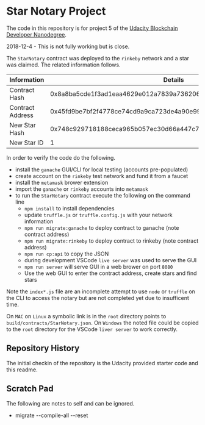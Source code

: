 # Star Notary Project

The code in this repository is for project 5 of the
[Udacity Blockchain Developer Nanodegree](https://www.udacity.com/course/blockchain-developer-nanodegree--nd1309).

2018-12-4 - This is not fully working but is close.

The `StarNotary` contract was deployed to the `rinkeby` network and a star
was claimed. The related information follows.

| Information      | Details                                                            |
| ---------------- | ------------------------------------------------------------------ |
| Contract Hash    | 0x8a8ba5cde1f3ad1eaa4629e012a7839a736206f1512098fbdd7a74e0bb05a137 |
| Contract Address | 0x45fd9be7bf2f4778ce74cd9a9ca723de4a90e99b                         |
| New Star Hash    | 0x748c929718188ceca965b057ec30d66a447c7fd2f2a937c0fdc08c4a10e6c373 |
| New Star ID      | 1                                                                  |

In order to verify the code do the following.

- install the `ganache` GUI/CLI for local testing (accounts pre-populated)
- create account on the `rinkeby` test network and fund it from a faucet
- install the `metamask` brower extension
- import the `ganache` or `rinkeby` accounts into `metamask`
- to run the `StarNotary` contract execute the following on the command line
  - `npm install` to install dependencies
  - update `truffle.js` or `truffle.config.js` with your network information
  - `npm run migrate:ganache` to deploy contract to ganache (note contract address)
  - `npm run migrate:rinkeby` to deploy contract to rinkeby (note contract address)
  - `npm run cp:api` to copy the JSON
  - during development VSCode `live server` was used to serve the GUI
  - `npm run server` will serve GUI in a web brower on port `8080`
  - Use the web GUI to enter the contract address, create stars and find stars

Note the `index*.js` file are an incomplete attempt to use `node` or `truffle`
on the CLI to access the notary but are not completed yet due to insufficent
time.

On `MAC` on `Linux` a symbolic link is in the `root` directory points to
`build/contracts/StarNotary.json`. On `Windows` the noted file could be
copied to the `root` directory for the VSCode `liver server` to work
correctly.

## Repository History

The initial checkin of the repository is the Udacity provided starter code and
this readme.

## Scratch Pad

The following are notes to self and can be ignored.

- migrate --compile-all --reset
